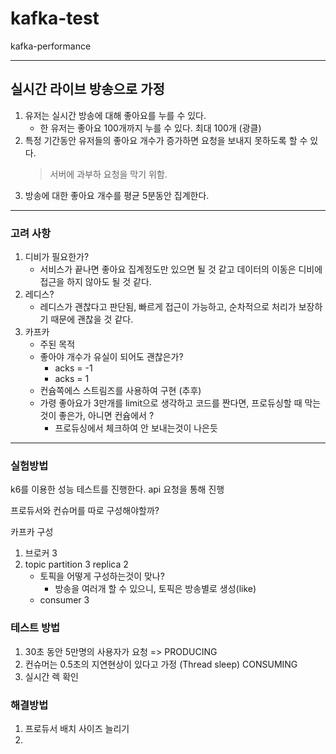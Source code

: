 # kafka-test
kafka-performance

<hr>

## 실시간 라이브 방송으로 가정

1. 유저는 실시간 방송에 대해 좋아요를 누를 수 있다.
   - 한 유저는 좋아요 100개까지 누를 수 있다. 최대 100개 (광클)
2. 특정 기간동안 유저들의 좋아요 개수가 증가하면 요청을 보내지 못하도록 할 수 있다.
    > 서버에 과부하 요청을 막기 위함.
3. 방송에 대한 좋아요 개수를 평균 5분동안 집계한다.

<hr>

### 고려 사항

1. 디비가 필요한가?
   - 서비스가 끝나면 좋아요 집계정도만 있으면 될 것 같고 데이터의 이동은 디비에 접근을 하지 않아도 될 것 같다.
2. 레디스? 
   - 레디스가 괜찮다고 판단됨, 빠르게 접근이 가능하고, 순차적으로 처리가 보장하기 때문에 괜찮을 것 같다.
3. 카프카
    - 주된 목적
    - 좋아야 개수가 유실이 되어도 괜찮은가? 
      - acks = -1
      - acks = 1
    - 컨슘쪽에스 스트림즈를 사용하여 구현 (추후)
    - 가령 좋아요가 3만개를 limit으로 생각하고 코드를 짠다면, 프로듀싱할 때 막는것이 좋은가, 아니면 컨슘에서 ?
      - 프로듀싱에서 체크하여 안 보내는것이 나은듯
<hr>

### 실험방법
k6를 이용한 성능 테스트를 진행한다.
api 요청을 통해 진행

프로듀서와 컨슈머를 따로 구성해야할까?

카프카 구성
1. 브로커 3
2. topic partition 3 replica 2
   - 토픽을 어떻게 구성하는것이 맞나?
     - 방송을 여러개 할 수 있으니, 토픽은 방송별로 생성(like)
   - consumer 3


### 테스트 방법
1. 30초 동안 5만명의 사용자가 요청 => PRODUCING
2. 컨슈머는 0.5초의 지연현상이 있다고 가정 (Thread sleep) CONSUMING
3. 실시간 렉 확인

### 해결방법
1. 프로듀서 배치 사이즈 늘리기
2. 

